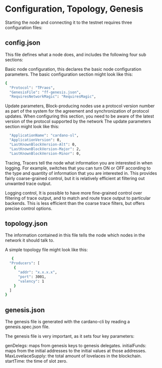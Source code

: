 # Configuration, Topology, Genesis
Starting the node and connecting it to the testnet requires three configuration files:

## config.json
This file defines what a node does, and includes the following four sub sections:

Basic node configuration, this declares the basic node configuration parameters. The basic configuration section might look like this:
```bash
{
  "Protocol": "TPraos",
  "GenesisFile": "ff-genesis.json",
  "RequiresNetworkMagic": "RequiresMagic",
```
Update parameters, Block-producing nodes use a protocol version number as part of the system for the agreement and synchronization of protocol updates. When configuring this section, you need to be aware of the latest version of the protocol supported by the network
The update parameters section might look like this:
```bash
  "ApplicationName": "cardano-sl",
  "ApplicationVersion": 0,
  "LastKnownBlockVersion-Alt": 0,
  "LastKnownBlockVersion-Major": 2,
  "LastKnownBlockVersion-Minor": 0,
```

Tracing, Tracers tell the node what information you are interested in when logging. For example, switches that you can turn ON or OFF according to the type and quantity of information that you are interested in. This provides fairly coarse-grained control, but it is relatively efficient at filtering out unwanted trace output.


Logging control, It is possible to have more fine-grained control over filtering of trace output, and to match and route trace output to particular backends. This is less efficient than the coarse trace filters, but offers precise control options.


## topology.json

The information contained in this file tells the node which nodes in the network it should talk to.

A simple topology file might look like this:
```bash
   {
  "Producers": [
    {
      "addr": "x.x.x.x",
      "port": 3001,
      "valency": 1
    }
  ]
}
```
## genesis.json

The genesis file is generated with the cardano-cli by reading a genesis.spec.json file.

The genesis file is very important, as it sets four key parameters:

genDelegs: maps from genesis keys to genesis delegates.
initialFunds: maps from the initial addresses to the initial values at those addresses.
MaxLovelaceSupply: the total amount of lovelaces in the blockchain.
startTime: the time of slot zero.


